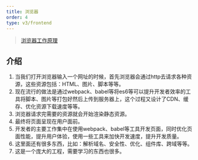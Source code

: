 ```yaml
---
title: 浏览器
order: 4
type: v3/frontend
---
```


> [浏览器工作原理](https://www.html5rocks.com/zh/tutorials/internals/howbrowserswork/)

## 介绍

1. 当我们打开浏览器输入一个网址的时候，首先浏览器会通过http去请求各种资源，这些资源包括：HTML、图片、脚本等等。
2. 现在流行的做法是通过webpack、babel等将es6等可以提升开发者效率的工具将脚本、图片等打包好然后上传到服务器上，这个过程又设计了CDN、缓存、优化资源下载速度等等。
3. 浏览器请求完需要的资源就会开始渲染静态资源。
4. 最终将页面呈现在用户面前。
5. 开发者的主要工作集中在使用webpack、babel等工具开发页面，同时优化页面性能，提升用户体验，使用一些工具来加快开发速度，提升开发质量。
6. 这里面还有很多东西，比如：解析域名、安全性、优化、组件库、跨域等等。
7. 这是一个庞大的工程，需要学习的东西也很多。